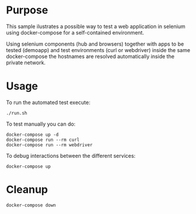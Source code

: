 # Purpose

This sample ilustrates a possible way to test a web application in selenium using docker-compose for a self-contained environment.

Using selenium components (hub and browsers) together with apps to be tested (demoapp) and test environments (curl or webdriver) inside the same docker-compose the hostnames are resolved automatically inside the private network.


# Usage

To run the automated test execute:
```shell
./run.sh
```

To test manually you can do:
```shell
docker-compose up -d
docker-compose run --rm curl
docker-compose run --rm webdriver
```

To debug interactions between the different services:
```shell
docker-compose up
```


# Cleanup

```shell
docker-compose down
```